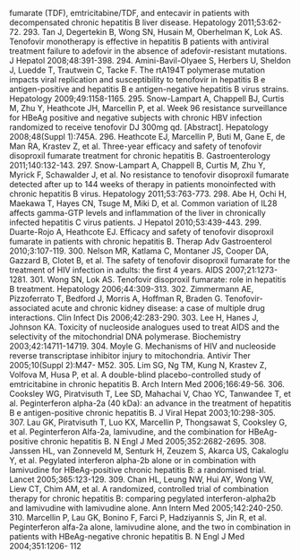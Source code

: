 fumarate (TDF), emtricitabine/TDF, and entecavir in patients with decompensated chronic hepatitis B liver disease. Hepatology 2011;53:62-72.
293. Tan J, Degertekin B, Wong SN, Husain M, Oberhelman K, Lok AS. Tenofovir monotherapy is effective in hepatitis B patients with antiviral treatment failure to adefovir in the absence of adefovir-resistant mutations. J Hepatol 2008;48:391-398.
294. Amini-Bavil-Olyaee S, Herbers U, Sheldon J, Luedde T, Trautwein C, Tacke F. The rtA194T polymerase mutation impacts viral replication and susceptibility to tenofovir in hepatitis B e antigen-positive and hepatitis B e antigen-negative hepatitis B virus strains. Hepatology 2009;49:1158-1165.
295. Snow-Lampart A, Chappell BJ, Curtis M, Zhu Y, Heathcote JH, Marcellin P, et al. Week 96 resistance surveillance for HBeAg positive and negative subjects with chronic HBV infection randomized to receive tenofovir DJ 300mg qd. [Abstract]. Hepatology 2008;48(Suppl 1):745A.
296. Heathcote EJ, Marcellin P, Buti M, Gane E, de Man RA, Krastev Z, et al. Three-year efficacy and safety of tenofovir disoproxil fumarate treatment for chronic hepatitis B. Gastroenterology 2011;140:132-143.
297. Snow-Lampart A, Chappell B, Curtis M, Zhu Y, Myrick F, Schawalder J, et al. No resistance to tenofovir disoproxil fumarate detected after up to 144 weeks of therapy in patients monoinfected with chronic hepatitis B virus. Hepatology 2011;53:763-773.
298. Abe H, Ochi H, Maekawa T, Hayes CN, Tsuge M, Miki D, et al. Common variation of IL28 affects gamma-GTP levels and inflammation of the liver in chronically infected hepatitis C virus patients. J Hepatol 2010;53:439-443.
299. Duarte-Rojo A, Heathcote EJ. Efficacy and safety of tenofovir disoproxil fumarate in patients with chronic hepatitis B. Therap Adv Gastroenterol 2010;3:107-119.
300. Nelson MR, Katlama C, Montaner JS, Cooper DA, Gazzard B, Clotet B, et al. The safety of tenofovir disoproxil fumarate for the treatment of HIV infection in adults: the first 4 years. AIDS 2007;21:1273-1281.
301. Wong SN, Lok AS. Tenofovir disoproxil fumarate: role in hepatitis B treatment. Hepatology 2006;44:309-313.
302. Zimmermann AE, Pizzoferrato T, Bedford J, Morris A, Hoffman R, Braden G. Tenofovir-associated acute and chronic kidney disease: a case of multiple drug interactions. Clin Infect Dis 2006;42:283-290.
303. Lee H, Hanes J, Johnson KA. Toxicity of nucleoside analogues used to treat AIDS and the selectivity of the mitochondrial DNA polymerase. Biochemistry 2003;42:14711-14719.
304. Moyle G. Mechanisms of HIV and nucleoside reverse transcriptase inhibitor injury to mitochondria. Antivir Ther 2005;10(Suppl 2):M47- M52.
305. Lim SG, Ng TM, Kung N, Krastev Z, Volfova M, Husa P, et al. A double-blind placebo-controlled study of emtricitabine in chronic hepatitis B. Arch Intern Med 2006;166:49-56.
306. Cooksley WG, Piratvisuth T, Lee SD, Mahachai V, Chao YC, Tanwandee T, et al. Peginterferon alpha-2a (40 kDa): an advance in the treatment of hepatitis B e antigen-positive chronic hepatitis B. J Viral Hepat 2003;10:298-305.
307. Lau GK, Piratvisuth T, Luo KX, Marcellin P, Thongsawat S, Cooksley G, et al. Peginterferon Alfa-2a, lamivudine, and the combination for HBeAg-positive chronic hepatitis B. N Engl J Med 2005;352:2682-2695.
308. Janssen HL, van Zonneveld M, Senturk H, Zeuzem S, Akarca US, Cakaloglu Y, et al. Pegylated interferon alpha-2b alone or in combination with lamivudine for HBeAg-positive chronic hepatitis B: a randomised trial. Lancet 2005;365:123-129.
309. Chan HL, Leung NW, Hui AY, Wong VW, Liew CT, Chim AM, et al. A randomized, controlled trial of combination therapy for chronic hepatitis B: comparing pegylated interferon-alpha2b and lamivudine with lamivudine alone. Ann Intern Med 2005;142:240-250.
310. Marcellin P, Lau GK, Bonino F, Farci P, Hadziyannis S, Jin R, et al. Peginterferon alfa-2a alone, lamivudine alone, and the two in combination in patients with HBeAg-negative chronic hepatitis B. N Engl J Med 2004;351:1206-
<PAGE>112